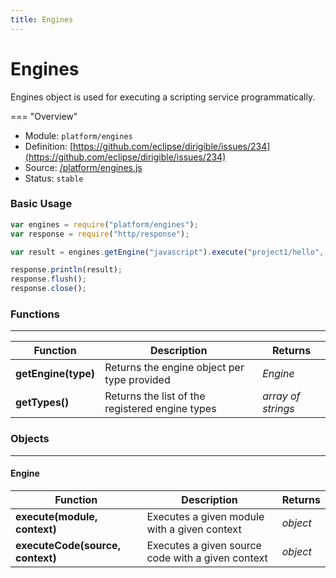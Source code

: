 ```yaml
---
title: Engines
---
```


Engines
===

Engines object is used for executing a scripting service programmatically.

=== "Overview"
- Module: `platform/engines`
- Definition: [https://github.com/eclipse/dirigible/issues/234](https://github.com/eclipse/dirigible/issues/234)
- Source: [/platform/engines.js](https://github.com/eclipse/dirigible/blob/master/components/api-platform/src/main/resources/META-INF/dirigible/platform/engines.js)
- Status: `stable`

### Basic Usage

```javascript
var engines = require("platform/engines");
var response = require("http/response");

var result = engines.getEngine("javascript").execute("project1/hello", {});

response.println(result);
response.flush();
response.close();
```


### Functions

---

Function     | Description | Returns
------------ | ----------- | --------
**getEngine(type)**   | Returns the engine object per type provided | *Engine*
**getTypes()**   | Returns the list of the registered engine types | *array of strings*

### Objects

---

#### Engine

Function     | Description | Returns
------------ | ----------- | --------
**execute(module, context)**   | Executes a given module with a given context | *object*
**executeCode(source, context)**   | Executes a given source code with a given context | *object*
